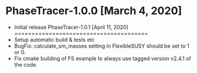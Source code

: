 PhaseTracer-1.0.0 [March 4, 2020]
=======================================
 * Initial release
PhaseTracer-1.0.1 [April 11, 2020]
=======================================
 * Setup automatic build & tests etc
 * BugFix: calculate_sm_masses setting in FlexibleSUSY should be set to 1 or 0.
 * Fix cmake building of FS example to always use tagged version v2.4.1 of the code.
